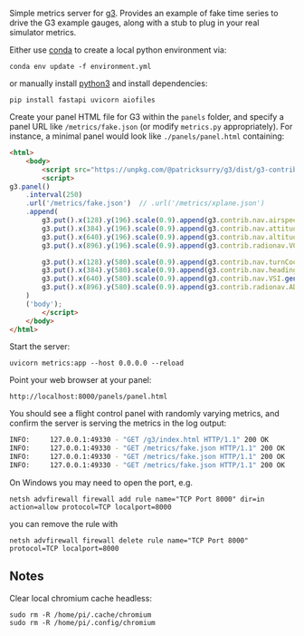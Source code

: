 Simple metrics server for [g3](https://github.com/patricksurry/g3).
Provides an example of fake time series to drive the G3 example gauges,
along with a stub to plug in your real simulator metrics.

Either use [conda](https://docs.conda.io/en/latest/miniconda.html) to create a local
python environment via:

    conda env update -f environment.yml

or manually install [python3](https://www.python.org/downloads/) and install dependencies:

    pip install fastapi uvicorn aiofiles

Create your panel HTML file for G3 within the `panels` folder,
and specify a panel URL like `/metrics/fake.json` (or modify `metrics.py` appropriately).
For instance, a minimal panel would look like `./panels/panel.html` containing:

```html
<html>
    <body>
        <script src="https://unpkg.com/@patricksurry/g3/dist/g3-contrib.min.js"></script>
        <script>
g3.panel()
    .interval(250)
    .url('/metrics/fake.json')  // .url('/metrics/xplane.json')
    .append(
        g3.put().x(128).y(196).scale(0.9).append(g3.contrib.nav.airspeed.DHC2()),
        g3.put().x(384).y(196).scale(0.9).append(g3.contrib.nav.attitude.generic()),
        g3.put().x(640).y(196).scale(0.9).append(g3.contrib.nav.altitude.generic()),
        g3.put().x(896).y(196).scale(0.9).append(g3.contrib.radionav.VOR.generic()),

        g3.put().x(128).y(580).scale(0.9).append(g3.contrib.nav.turnCoordinator.generic()),
        g3.put().x(384).y(580).scale(0.9).append(g3.contrib.nav.heading.generic()),
        g3.put().x(640).y(580).scale(0.9).append(g3.contrib.nav.VSI.generic()),
        g3.put().x(896).y(580).scale(0.9).append(g3.contrib.radionav.ADF.generic()),
    )
    ('body');
        </script>
    </body>
</html>
```

Start the server:

    uvicorn metrics:app --host 0.0.0.0 --reload

Point your web browser at your panel:

    http://localhost:8000/panels/panel.html

You should see a flight control panel with randomly varying metrics,
and confirm the server is serving the metrics in the log output:

```sh
INFO:     127.0.0.1:49330 - "GET /g3/index.html HTTP/1.1" 200 OK
INFO:     127.0.0.1:49330 - "GET /metrics/fake.json HTTP/1.1" 200 OK
INFO:     127.0.0.1:49330 - "GET /metrics/fake.json HTTP/1.1" 200 OK
INFO:     127.0.0.1:49330 - "GET /metrics/fake.json HTTP/1.1" 200 OK
```


On Windows you may need to open the port, e.g.

    netsh advfirewall firewall add rule name="TCP Port 8000" dir=in action=allow protocol=TCP localport=8000

you can remove the rule with

    netsh advfirewall firewall delete rule name="TCP Port 8000" protocol=TCP localport=8000

Notes
---

Clear local chromium cache headless:

    sudo rm -R /home/pi/.cache/chromium
    sudo rm -R /home/pi/.config/chromium



